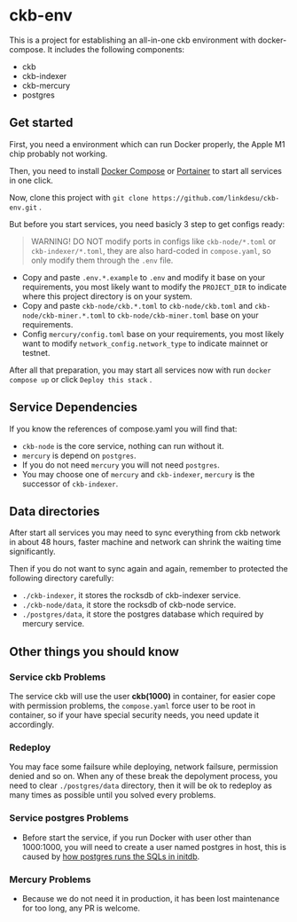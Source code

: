 # ckb-env

This is a project for establishing an all-in-one ckb environment with docker-compose. It includes the following components:

- ckb
- ckb-indexer
- ckb-mercury
- postgres


## Get started

First, you need a environment which can run Docker properly, the Apple M1 chip probably not working.

Then, you need to install [Docker Compose](https://docs.docker.com/compose/) or [Portainer](https://www.portainer.io/) to start all services in one click.

Now, clone this project with `git clone https://github.com/linkdesu/ckb-env.git` .

But before you start services, you need basicly 3 step to get configs ready:

> WARNING! DO NOT modify ports in configs like `ckb-node/*.toml` or `ckb-indexer/*.toml`, they are also hard-coded in `compose.yaml`, so only modify them through the `.env` file.

- Copy and paste `.env.*.example` to `.env` and modify it base on your requirements, you most likely want to modify the `PROJECT_DIR` to indicate where this project directory is on your system.
- Copy and paste `ckb-node/ckb.*.toml` to `ckb-node/ckb.toml` and `ckb-node/ckb-miner.*.toml` to `ckb-node/ckb-miner.toml` base on your requirements.
- Config `mercury/config.toml` base on your requirements, you most likely want to modify `network_config.network_type` to indicate mainnet or testnet.

After all that preparation, you may start all services now with run `docker compose up` or click `Deploy this stack` .


## Service Dependencies

If you know the references of compose.yaml you will find that:

- `ckb-node` is the core service, nothing can run without it.
- `mercury` is depend on `postgres`.
- If you do not need `mercury` you will not need `postgres`.
- You may choose one of `mercury` and `ckb-indexer`, `mercury` is the successor of `ckb-indexer`.


## Data directories

After start all services you may need to sync everything from ckb network in about 48 hours, faster machine and network can shrink the waiting time significantly.

Then if you do not want to sync again and again, remember to protected the following directory carefully:

- `./ckb-indexer`, it stores the rocksdb of ckb-indexer service.
- `./ckb-node/data`, it store the rocksdb of ckb-node service.
- `./postgres/data`, it store the postgres database which required by mercury service.


## Other things you should know

### Service ckb Problems

The service ckb will use the user **ckb(1000)** in container, for easier cope with permission problems, the `compose.yaml` force user to be root in container, so if your have special security needs, you need update it accordingly.

### Redeploy

You may face some failsure while deploying, network failsure, permission denied and so on. When any of these break the depolyment process, you need to clear `./postgres/data` directory, then it will be ok to redeploy as many times as possible until you solved every problems.

### Service postgres Problems

- Before start the service, if you run Docker with user other than 1000:1000, you will need to create a user named postgres in host, this is caused by [how postgres runs the SQLs in initdb](https://hub.docker.com/_/postgres).

### Mercury Problems

- Because we do not need it in production, it has been lost maintenance for too long, any PR is welcome.
